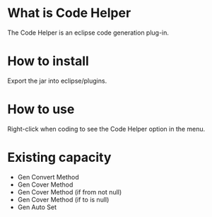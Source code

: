 # What is Code Helper
The Code Helper is an eclipse code generation plug-in.

# How to install
Export the jar into eclipse/plugins.

# How to use
Right-click when coding to see the Code Helper option in the menu.

# Existing capacity
- Gen Convert Method
- Gen Cover Method
- Gen Cover Method (if from not null)
- Gen Cover Method (if to is null)
- Gen Auto Set